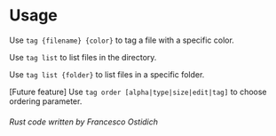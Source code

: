 # Usage

Use `tag {filename} {color}` to tag a file with a specific color.

Use `tag list` to list files in the directory.

Use `tag list {folder}` to list files in a specific folder.

[Future feature] Use `tag order [alpha|type|size|edit|tag]` to choose ordering parameter.

###### Rust code written by Francesco Ostidich
